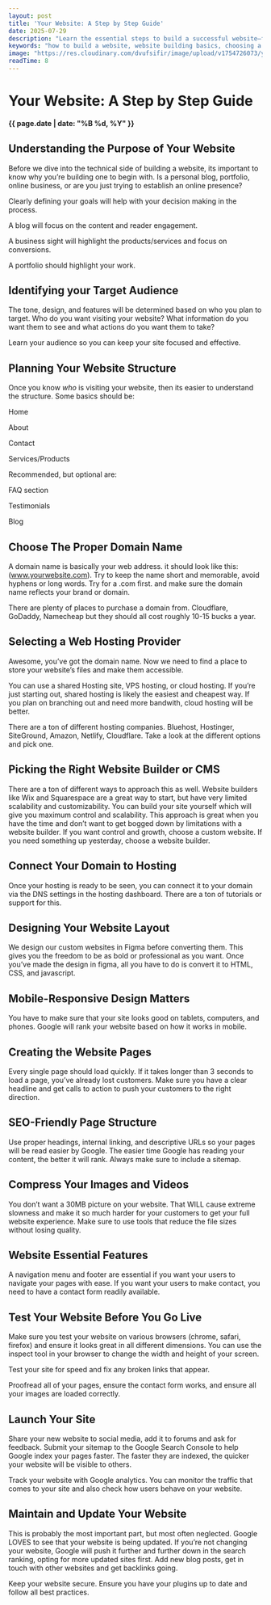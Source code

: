 ```yaml
---
layout: post
title: 'Your Website: A Step by Step Guide'
date: 2025-07-29
description: "Learn the essential steps to build a successful website—from defining goals and choosing a domain to design, hosting, SEO, and ongoing maintenance for 2025 and beyond."
keywords: "how to build a website, website building basics, choosing a domain name, web hosting options, website design tips, mobile responsive design, SEO-friendly website structure, website maintenance tips, custom website design, website launch checklist, website builder vs CMS, website speed optimization, Google Search Console, website user experience, Devonus web agency"
image: "https://res.cloudinary.com/dvufsifir/image/upload/v1754726073/your-website-a-guide_l2vbbv.webp"
readTime: 8
---
```

# Your Website: A Step by Step Guide
**{{ page.date | date: "%B %d, %Y" }}**


## Understanding the Purpose of Your Website

Before we dive into the technical side of building a website, its important to know why you’re building one to begin with. Is a personal blog, portfolio, online business, or are you just trying to establish an online presence?

Clearly defining your goals will help with your decision making in the process.

A blog will focus on the content and reader engagement.

A business sight will highlight the products/services and focus on conversions.

A portfolio should highlight your work.

## Identifying your Target Audience

The tone, design, and features will be determined based on who you plan to target. Who do you want visiting your website? What information do you want them to see and what actions do you want them to take?

Learn your audience so you can keep your site focused and effective.

## Planning Your Website Structure

Once you know _who_ is visiting your website, then its easier to understand the structure. Some basics should be:

Home

About

Contact

Services/Products

Recommended, but optional are:

FAQ section

Testimonials

Blog

## Choose The Proper Domain Name

A domain name is basically your web address. it should look like this: (www.yourwebsite.com). Try to keep the name short and memorable, avoid hyphens or long words. Try for a .com first. and make sure the domain name reflects your brand or domain.

There are plenty of places to purchase a domain from. Cloudflare, GoDaddy, Namecheap but they should all cost roughly 10-15 bucks a year.

## Selecting a Web Hosting Provider

Awesome, you’ve got the domain name. Now we need to find a place to store your website’s files and make them accessible.

You can use a shared Hosting site, VPS hosting, or cloud hosting. If you’re just starting out, shared hosting is likely the easiest and cheapest way. If you plan on branching out and need more bandwith, cloud hosting will be better.

There are a ton of different hosting companies. Bluehost, Hostinger, SiteGround, Amazon, Netlify, Cloudflare. Take a look at the different options and pick one.

## Picking the Right Website Builder or CMS

There are a ton of different ways to approach this as well. Website builders like Wix and Squarespace are a great way to start, but have very limited scalability and customizability. You can build your site yourself which will give you maximum control and scalability. This approach is great when you have the time and don’t want to get bogged down by limitations with a website builder. If you want control and growth, choose a custom website. If you need something up yesterday, choose a website builder.

## Connect Your Domain to Hosting

Once your hosting is ready to be seen, you can connect it to your domain via the DNS settings in the hosting dashboard. There are a ton of tutorials or support for this.

## Designing Your Website Layout

We design our custom websites in Figma before converting them. This gives you the freedom to be as bold or professional as you want. Once you’ve made the design in figma, all you have to do is convert it to HTML, CSS, and javascript.

## Mobile-Responsive Design Matters

You have to make sure that your site looks good on tablets, computers, and phones. Google will rank your website based on how it works in mobile.

## Creating the Website Pages

Every single page should load quickly. If it takes longer than 3 seconds to load a page, you’ve already lost customers. Make sure you have a clear headline and get calls to action to push your customers to the right direction.

## SEO-Friendly Page Structure

Use proper headings, internal linking, and descriptive URLs so your pages will be read easier by Google. The easier time Google has reading your content, the better it will rank. Always make sure to include a sitemap.

## Compress Your Images and Videos

You don’t want a 30MB picture on your website. That WILL cause extreme slowness and make it so much harder for your customers to get your full website experience. Make sure to use tools that reduce the file sizes without losing quality.

## Website Essential Features

A navigation menu and footer are essential if you want your users to navigate your pages with ease. If you want your users to make contact, you need to have a contact form readily available.

## Test Your Website Before You Go Live

Make sure you test your website on various browsers (chrome, safari, firefox) and ensure it looks great in all different dimensions. You can use the inspect tool in your browser to change the width and height of your screen.

Test your site for speed and fix any broken links that appear.

Proofread all of your pages, ensure the contact form works, and ensure all your images are loaded correctly.

## Launch Your Site

Share your new website to social media, add it to forums and ask for feedback. Submit your sitemap to the Google Search Console to help Google index your pages faster. The faster they are indexed, the quicker your website will be visible to others.

Track your website with Google analytics. You can monitor the traffic that comes to your site and also check how users behave on your website.

## Maintain and Update Your Website

This is probably the most important part, but most often neglected. Google LOVES to see that your website is being updated. If you’re not changing your website, Google will push it further and further down in the search ranking, opting for more updated sites first. Add new blog posts, get in touch with other websites and get backlinks going.

Keep your website secure. Ensure you have your plugins up to date and follow all best practices.
